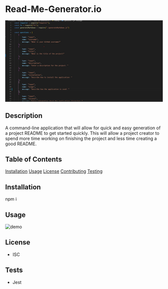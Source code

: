 # Read-Me-Generator.io

![demo](img/ReadMePic.jpg)


## Description

A command-line application that will allow for quick and easy generation of a project README to get started quickly. This will allow a project creator to spend more time working on finishing the project and less time creating a good README.

## Table of Contents

[Installation](#installation)
[Usage](#usage)
[License](#license)
[Contributing](#contributing)
[Testing](#testing)

## Installation

npm i

## Usage

![demo](img/Demo.gif)

## License

* ISC

## Tests

* Jest

